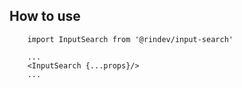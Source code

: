 ## How to use

```
    import InputSearch from '@rindev/input-search'

    ...
    <InputSearch {...props}/>
    ...
```
